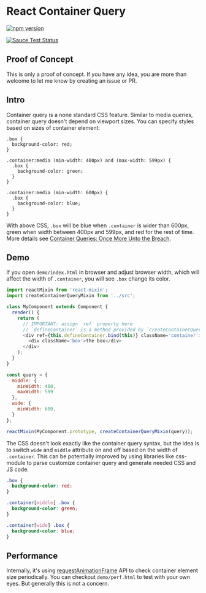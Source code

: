 # React Container Query

[![npm version](https://badge.fury.io/js/react-container-query.svg)](https://badge.fury.io/js/react-container-query)

[![Sauce Test Status](https://saucelabs.com/browser-matrix/react-cq.svg)](https://saucelabs.com/u/react-cq)

## Proof of Concept

This is only a proof of concept. If you have any idea, you are more than welcome to let me know by creating an issue or PR.

## Intro

Container query is a none standard CSS feature. Similar to media queries, container query doesn't depend on viewport sizes. You can specify styles based on sizes of container element:

```
.box {
  background-color: red;
}

.container:media (min-width: 400px) and (max-width: 599px) {
  .box {
    background-color: green;
  }
}

.container:media (min-width: 600px) {
  .box {
    background-color: blue;
  }
}
```

With above CSS, `.box` will be blue when `.container` is wider than 600px, green when width between 400px and 599px, and red for the rest of time. More details see [Container Queries: Once More Unto the Breach](http://alistapart.com/article/container-queries-once-more-unto-the-breach).

## Demo

If you open `demo/index.html` in browser and adjust browser width, which will affect the width of `.container`, you will see `.box` change its color.

```js
import reactMixin from 'react-mixin';
import createContainerQueryMixin from '../src';

class MyComponent extends Component {
  render() {
    return (
      // IMPORTANT: assign `ref` property here
      // `defineContainer` is a method provided by `createContainerQueryMixin`
      <div ref={this.defineContainer.bind(this)} className='container'>
        <div className='box'>the box</div>
      </div>
    );
  }
}

const query = {
  middle: {
    minWidth: 400,
    maxWidth: 599
  },
  wide: {
    minWidth: 600,
  }
};

reactMixin(MyComponent.prototype, createContainerQueryMixin(query));
```

The CSS doesn't look exactly like the container query syntax, but the idea is to switch `wide` and `middle` attribute on and off based on the width of `.container`. This can be potentially improved by using libraries like css-module to parse customize container query and generate needed CSS and JS code.

```css
.box {
  background-color: red;
}

.container[middle] .box {
  background-color: green;
}

.container[wide] .box {
  background-color: blue;
}
```

## Performance

Internally, it's using [requestAnimationFrame](https://developer.mozilla.org/en-US/docs/Web/API/window/requestAnimationFrame) API to check container element size periodically. You can checkout `demo/perf.html` to test with your own eyes. But generally this is not a concern.
